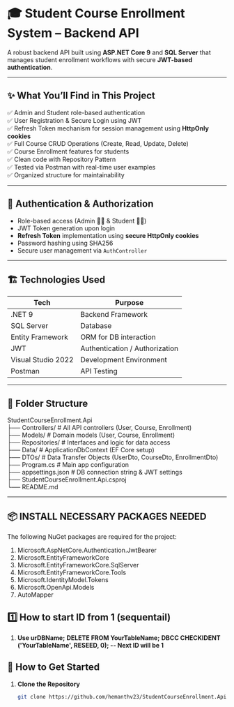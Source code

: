 ﻿# 🎓 Student Course Enrollment System – Backend API

A robust backend API built using **ASP.NET Core 9** and **SQL Server** that manages student enrollment workflows with secure **JWT-based authentication**.

---

## ✨ What You’ll Find in This Project

✅ Admin and Student role-based authentication  
✅ User Registration & Secure Login using JWT  
✅ Refresh Token mechanism for session management using **HttpOnly cookies**  
✅ Full Course CRUD Operations (Create, Read, Update, Delete)  
✅ Course Enrollment features for students  
✅ Clean code with Repository Pattern  
✅ Tested via Postman with real-time user examples  
✅ Organized structure for maintainability

---

## 🔐 Authentication & Authorization

- Role-based access (Admin 👨‍🏫 & Student 👨‍🎓)
- JWT Token generation upon login
- **Refresh Token** implementation using **secure HttpOnly cookies**
- Password hashing using SHA256
- Secure user management via `AuthController`

---

## 🏗️ Technologies Used

| Tech                | Purpose                               |
|---------------------|---------------------------------------|
| .NET 9              | Backend Framework                     |
| SQL Server          | Database                              |
| Entity Framework    | ORM for DB interaction                |
| JWT                 | Authentication / Authorization        |
| Visual Studio 2022  | Development Environment               |
| Postman             | API Testing                           |

---

## 📂 Folder Structure

StudentCourseEnrollment.Api  
├── Controllers/             # All API controllers (User, Course, Enrollment)  
├── Models/                  # Domain models (User, Course, Enrollment)  
├── Repositories/            # Interfaces and logic for data access  
├── Data/                    # ApplicationDbContext (EF Core setup)  
├── DTOs/                    # Data Transfer Objects (UserDto, CourseDto, EnrollmentDto)   
├── Program.cs               # Main app configuration  
├── appsettings.json         # DB connection string & JWT settings  
├── StudentCourseEnrollment.Api.csproj  
└── README.md

---

## 📦 INSTALL NECESSARY PACKAGES NEEDED

The following NuGet packages are required for the project:

1.  Microsoft.AspNetCore.Authentication.JwtBearer
2.  Microsoft.EntityFrameworkCore
3.  Microsoft.EntityFrameworkCore.SqlServer
4.  Microsoft.EntityFrameworkCore.Tools
5.  Microsoft.IdentityModel.Tokens
6.  Microsoft.OpenApi.Models
7.  AutoMapper

	
## 1️⃣ How to start ID from 1 (sequentail)

1. **Use urDBName;**
   **DELETE FROM YourTableName;**
   **DBCC CHECKIDENT ('YourTableName', RESEED, 0); -- Next ID will be 1**


## 🚀 How to Get Started

1. **Clone the Repository**

   ```bash
   git clone https://github.com/hemanthv23/StudentCourseEnrollment.Api.git
